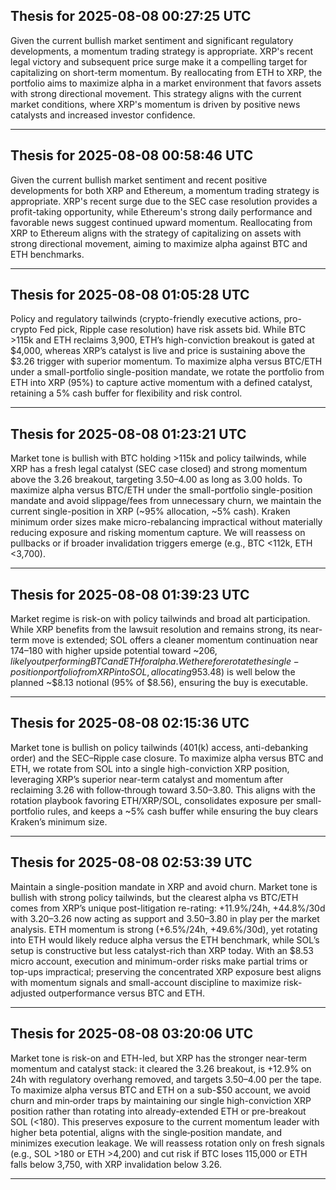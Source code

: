 ## Thesis for 2025-08-08 00:27:25 UTC

Given the current bullish market sentiment and significant regulatory developments, a momentum trading strategy is appropriate. XRP's recent legal victory and subsequent price surge make it a compelling target for capitalizing on short-term momentum. By reallocating from ETH to XRP, the portfolio aims to maximize alpha in a market environment that favors assets with strong directional movement. This strategy aligns with the current market conditions, where XRP's momentum is driven by positive news catalysts and increased investor confidence.

---

## Thesis for 2025-08-08 00:58:46 UTC

Given the current bullish market sentiment and recent positive developments for both XRP and Ethereum, a momentum trading strategy is appropriate. XRP's recent surge due to the SEC case resolution provides a profit-taking opportunity, while Ethereum's strong daily performance and favorable news suggest continued upward momentum. Reallocating from XRP to Ethereum aligns with the strategy of capitalizing on assets with strong directional movement, aiming to maximize alpha against BTC and ETH benchmarks.

---

## Thesis for 2025-08-08 01:05:28 UTC

Policy and regulatory tailwinds (crypto-friendly executive actions, pro-crypto Fed pick, Ripple case resolution) have risk assets bid. While BTC >115k and ETH reclaims 3,900, ETH’s high-conviction breakout is gated at $4,000, whereas XRP’s catalyst is live and price is sustaining above the $3.26 trigger with superior momentum. To maximize alpha versus BTC/ETH under a small-portfolio single-position mandate, we rotate the portfolio from ETH into XRP (95%) to capture active momentum with a defined catalyst, retaining a 5% cash buffer for flexibility and risk control.

---

## Thesis for 2025-08-08 01:23:21 UTC

Market tone is bullish with BTC holding >115k and policy tailwinds, while XRP has a fresh legal catalyst (SEC case closed) and strong momentum above the 3.26 breakout, targeting 3.50–4.00 as long as 3.00 holds. To maximize alpha versus BTC/ETH under the small-portfolio single-position mandate and avoid slippage/fees from unnecessary churn, we maintain the current single-position in XRP (~95% allocation, ~5% cash). Kraken minimum order sizes make micro-rebalancing impractical without materially reducing exposure and risking momentum capture. We will reassess on pullbacks or if broader invalidation triggers emerge (e.g., BTC <112k, ETH <3,700).

---

## Thesis for 2025-08-08 01:39:23 UTC

Market regime is risk-on with policy tailwinds and broad alt participation. While XRP benefits from the lawsuit resolution and remains strong, its near-term move is extended; SOL offers a cleaner momentum continuation near $174–$180 with higher upside potential toward ~$206, likely outperforming BTC and ETH for alpha. We therefore rotate the single-position portfolio from XRP into SOL, allocating 95% to comply with small-account constraints and maximize exposure to relative strength. Pre-trade feasibility check: SOLUSD ordmin 0.02 (~$3.48) is well below the planned ~$8.13 notional (95% of $8.56), ensuring the buy is executable.

---

## Thesis for 2025-08-08 02:15:36 UTC

Market tone is bullish on policy tailwinds (401(k) access, anti-debanking order) and the SEC–Ripple case closure. To maximize alpha versus BTC and ETH, we rotate from SOL into a single high-conviction XRP position, leveraging XRP’s superior near-term catalyst and momentum after reclaiming 3.26 with follow‑through toward 3.50–3.80. This aligns with the rotation playbook favoring ETH/XRP/SOL, consolidates exposure per small-portfolio rules, and keeps a ~5% cash buffer while ensuring the buy clears Kraken’s minimum size.

---

## Thesis for 2025-08-08 02:53:39 UTC

Maintain a single-position mandate in XRP and avoid churn. Market tone is bullish with strong policy tailwinds, but the clearest alpha vs BTC/ETH comes from XRP’s unique post-litigation re-rating: +11.9%/24h, +44.8%/30d with 3.20–3.26 now acting as support and 3.50–3.80 in play per the market analysis. ETH momentum is strong (+6.5%/24h, +49.6%/30d), yet rotating into ETH would likely reduce alpha versus the ETH benchmark, while SOL’s setup is constructive but less catalyst-rich than XRP today. With an $8.53 micro account, execution and minimum-order risks make partial trims or top-ups impractical; preserving the concentrated XRP exposure best aligns with momentum signals and small-account discipline to maximize risk-adjusted outperformance versus BTC and ETH.

---

## Thesis for 2025-08-08 03:20:06 UTC

Market tone is risk-on and ETH-led, but XRP has the stronger near-term momentum and catalyst stack: it cleared the 3.26 breakout, is +12.9% on 24h with regulatory overhang removed, and targets 3.50–4.00 per the tape. To maximize alpha versus BTC and ETH on a sub-$50 account, we avoid churn and min‑order traps by maintaining our single high-conviction XRP position rather than rotating into already-extended ETH or pre-breakout SOL (<180). This preserves exposure to the current momentum leader with higher beta potential, aligns with the single‑position mandate, and minimizes execution leakage. We will reassess rotation only on fresh signals (e.g., SOL >180 or ETH >4,200) and cut risk if BTC loses 115,000 or ETH falls below 3,750, with XRP invalidation below 3.26.

---

